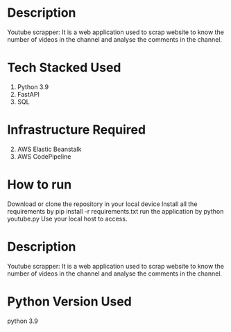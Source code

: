 # Description
Youtube scrapper: It is a web application used to scrap website to know the number of videos in the channel and analyse the comments in the channel.


# Tech Stacked Used
1. Python 3.9
2. FastAPI
3. SQL

# Infrastructure Required
2. AWS Elastic Beanstalk
3. AWS CodePipeline

# How to run
Download or clone the repository in your local device
Install all the requirements by pip install -r requirements.txt
run the application by python youtube.py
Use your local host to access.

# Description
Youtube scrapper: It is a web application used to scrap website to know the number of videos in the channel and analyse the comments in the channel.

# Python Version Used
python 3.9
